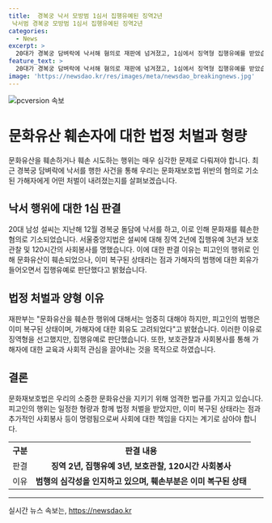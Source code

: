 ```yaml
---
title:  경복궁 낙서 모방범 1심서 집행유예된 징역2년
 낙서범 경복궁 모방범 1심서 집행유예된 징역2년
categories:
  - News
excerpt: >
  20대가 경복궁 담벼락에 낙서해 혐의로 재판에 넘겨졌고, 1심에서 징역형 집행유예를 받았습니다. 서울중앙지법은 구속기소된 20대 남성에게 징역 2년, 집행유예 3년과 보호관찰 및 120시간의 사회봉사를 선고했습니다. 낙서 부분은 복구된 점을 감안했으며, 범행의 심각성을 고려한 판결로 문화유산 훼손에 대한 엄한 처벌을 강조했습니다. (출처: 연합뉴스)
feature_text: >
  20대가 경복궁 담벼락에 낙서해 혐의로 재판에 넘겨졌고, 1심에서 징역형 집행유예를 받았습니다. 서울중앙지법은 구속기소된 20대 남성에게 징역 2년, 집행유예 3년과 보호관찰 및 120시간의 사회봉사를 선고했습니다. 낙서 부분은 복구된 점을 감안했으며, 범행의 심각성을 고려한 판결로 문화유산 훼손에 대한 엄한 처벌을 강조했습니다. (출처: 연합뉴스)
image: 'https://newsdao.kr/res/images/meta/newsdao_breakingnews.jpg'
---
```


<p><img src="https://newsdao.kr/res/images/meta/newsdao_breakingnews.jpg" alt="pcversion 속보" /></p>

<h1>문화유산 훼손자에 대한 법정 처벌과 형량</h1>

<p data-ke-size="size16">문화유산을 훼손하거나 훼손 시도하는 행위는 매우 심각한 문제로 다뤄져야 합니다. 최근 경복궁 담벼락에 낙서를 행한 사건을 통해 우리는 문화재보호법 위반의 혐의로 기소된 가해자에게 어떤 처벌이 내려졌는지를 살펴보겠습니다.</p>

<h2 data-ke-size="size26">낙서 행위에 대한 1심 판결</h2>

<p data-ke-size="size16">20대 남성 설씨는 지난해 12월 경복궁 돌담에 낙서를 하고, 이로 인해 문화재를 훼손한 혐의로 기소되었습니다. 서울중앙지법은 설씨에 대해 징역 2년에 집행유예 3년과 보호관찰 및 120시간의 사회봉사를 명했습니다. 이에 대한 판결 이유는 피고인의 행위로 인해 문화유산이 훼손되었으나, 이미 복구된 상태라는 점과 가해자의 범행에 대한 회유가 들어오면서 집행유예로 판단했다고 밝혔습니다.</p>

<h2 data-ke-size="size26">법정 처벌과 양형 이유</h2>

<p data-ke-size="size16">재판부는 "문화유산을 훼손한 행위에 대해서는 엄중히 대해야 하지만, 피고인의 범행은 이미 복구된 상태이며, 가해자에 대한 회유도 고려되었다"고 밝혔습니다. 이러한 이유로 징역형을 선고했지만, 집행유예로 판단했습니다. 또한, 보호관찰과 사회봉사를 통해 가해자에 대한 교육과 사회적 관심을 끌어내는 것을 목적으로 하였습니다.</p>

<h2 data-ke-size="size26">결론</h2>

<p data-ke-size="size16">문화재보호법은 우리의 소중한 문화유산을 지키기 위해 엄격한 법규를 가지고 있습니다. 피고인의 행위는 일정한 형량과 함께 법정 처벌을 받았지만, 이미 복구된 상태라는 점과 추가적인 사회봉사 등이 명령됨으로써 사회에 대한 책임을 다지는 계기로 삼아야 합니다.</p>

<table>
  <tr>
    <th>구분</th>
    <th>판결 내용</th>
  </tr>
  <tr>
    <td>판결</td>
    <td style="text-align: center; height: 17px;"><b>징역 2년, 집행유예 3년, 보호관찰, 120시간 사회봉사</b></td>
  </tr>
  <tr>
    <td>이유</td>
    <td style="text-align: center; height: 17px;"><b>범행의 심각성을 인지하고 있으며, 훼손부분은 이미 복구된 상태</b></td>
  </tr>
</table>

<hr>
실시간 뉴스 속보는, <a href="https://newsdao.kr" rel="dofollow">https://newsdao.kr</a>


